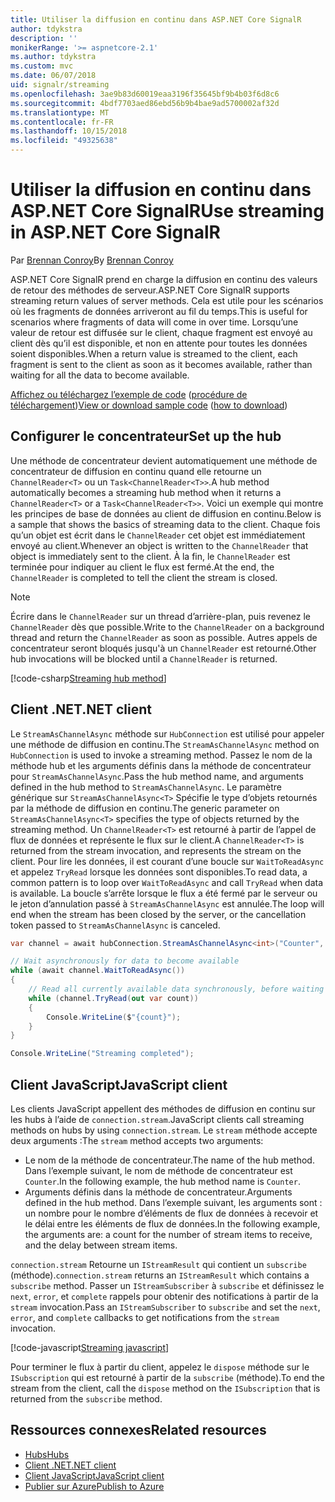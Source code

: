 ```yaml
---
title: Utiliser la diffusion en continu dans ASP.NET Core SignalR
author: tdykstra
description: ''
monikerRange: '>= aspnetcore-2.1'
ms.author: tdykstra
ms.custom: mvc
ms.date: 06/07/2018
uid: signalr/streaming
ms.openlocfilehash: 3ae9b83d60019eaa3196f35645bf9b4b03f6d8c6
ms.sourcegitcommit: 4bdf7703aed86ebd56b9b4bae9ad5700002af32d
ms.translationtype: MT
ms.contentlocale: fr-FR
ms.lasthandoff: 10/15/2018
ms.locfileid: "49325638"
---
```

# <a name="use-streaming-in-aspnet-core-signalr"></a><span data-ttu-id="1fcda-102">Utiliser la diffusion en continu dans ASP.NET Core SignalR</span><span class="sxs-lookup"><span data-stu-id="1fcda-102">Use streaming in ASP.NET Core SignalR</span></span>

<span data-ttu-id="1fcda-103">Par [Brennan Conroy](https://github.com/BrennanConroy)</span><span class="sxs-lookup"><span data-stu-id="1fcda-103">By [Brennan Conroy](https://github.com/BrennanConroy)</span></span>

<span data-ttu-id="1fcda-104">ASP.NET Core SignalR prend en charge la diffusion en continu des valeurs de retour des méthodes de serveur.</span><span class="sxs-lookup"><span data-stu-id="1fcda-104">ASP.NET Core SignalR supports streaming return values of server methods.</span></span> <span data-ttu-id="1fcda-105">Cela est utile pour les scénarios où les fragments de données arriveront au fil du temps.</span><span class="sxs-lookup"><span data-stu-id="1fcda-105">This is useful for scenarios where fragments of data will come in over time.</span></span> <span data-ttu-id="1fcda-106">Lorsqu’une valeur de retour est diffusée sur le client, chaque fragment est envoyé au client dès qu’il est disponible, et non en attente pour toutes les données soient disponibles.</span><span class="sxs-lookup"><span data-stu-id="1fcda-106">When a return value is streamed to the client, each fragment is sent to the client as soon as it becomes available, rather than waiting for all the data to become available.</span></span>

<span data-ttu-id="1fcda-107">[Affichez ou téléchargez l’exemple de code](https://github.com/aspnet/Docs/tree/live/aspnetcore/signalr/streaming/sample) ([procédure de téléchargement](xref:tutorials/index#how-to-download-a-sample))</span><span class="sxs-lookup"><span data-stu-id="1fcda-107">[View or download sample code](https://github.com/aspnet/Docs/tree/live/aspnetcore/signalr/streaming/sample) ([how to download](xref:tutorials/index#how-to-download-a-sample))</span></span>

## <a name="set-up-the-hub"></a><span data-ttu-id="1fcda-108">Configurer le concentrateur</span><span class="sxs-lookup"><span data-stu-id="1fcda-108">Set up the hub</span></span>

<span data-ttu-id="1fcda-109">Une méthode de concentrateur devient automatiquement une méthode de concentrateur de diffusion en continu quand elle retourne un `ChannelReader<T>` ou un `Task<ChannelReader<T>>`.</span><span class="sxs-lookup"><span data-stu-id="1fcda-109">A hub method automatically becomes a streaming hub method when it returns a `ChannelReader<T>` or a `Task<ChannelReader<T>>`.</span></span> <span data-ttu-id="1fcda-110">Voici un exemple qui montre les principes de base de données au client de diffusion en continu.</span><span class="sxs-lookup"><span data-stu-id="1fcda-110">Below is a sample that shows the basics of streaming data to the client.</span></span> <span data-ttu-id="1fcda-111">Chaque fois qu’un objet est écrit dans le `ChannelReader` cet objet est immédiatement envoyé au client.</span><span class="sxs-lookup"><span data-stu-id="1fcda-111">Whenever an object is written to the `ChannelReader` that object is immediately sent to the client.</span></span> <span data-ttu-id="1fcda-112">À la fin, le `ChannelReader` est terminée pour indiquer au client le flux est fermé.</span><span class="sxs-lookup"><span data-stu-id="1fcda-112">At the end, the `ChannelReader` is completed to tell the client the stream is closed.</span></span>

> [!NOTE]
> <span data-ttu-id="1fcda-113">Écrire dans le `ChannelReader` sur un thread d’arrière-plan, puis revenez le `ChannelReader` dès que possible.</span><span class="sxs-lookup"><span data-stu-id="1fcda-113">Write to the `ChannelReader` on a background thread and return the `ChannelReader` as soon as possible.</span></span> <span data-ttu-id="1fcda-114">Autres appels de concentrateur seront bloqués jusqu'à un `ChannelReader` est retourné.</span><span class="sxs-lookup"><span data-stu-id="1fcda-114">Other hub invocations will be blocked until a `ChannelReader` is returned.</span></span>

[!code-csharp[Streaming hub method](streaming/sample/Hubs/StreamHub.cs?range=10-34)]

## <a name="net-client"></a><span data-ttu-id="1fcda-115">Client .NET</span><span class="sxs-lookup"><span data-stu-id="1fcda-115">.NET client</span></span>

<span data-ttu-id="1fcda-116">Le `StreamAsChannelAsync` méthode sur `HubConnection` est utilisé pour appeler une méthode de diffusion en continu.</span><span class="sxs-lookup"><span data-stu-id="1fcda-116">The `StreamAsChannelAsync` method on `HubConnection` is used to invoke a streaming method.</span></span> <span data-ttu-id="1fcda-117">Passez le nom de la méthode hub et les arguments définis dans la méthode de concentrateur pour `StreamAsChannelAsync`.</span><span class="sxs-lookup"><span data-stu-id="1fcda-117">Pass the hub method name, and arguments defined in the hub method to `StreamAsChannelAsync`.</span></span> <span data-ttu-id="1fcda-118">Le paramètre générique sur `StreamAsChannelAsync<T>` Spécifie le type d’objets retournés par la méthode de diffusion en continu.</span><span class="sxs-lookup"><span data-stu-id="1fcda-118">The generic parameter on `StreamAsChannelAsync<T>` specifies the type of objects returned by the streaming method.</span></span> <span data-ttu-id="1fcda-119">Un `ChannelReader<T>` est retourné à partir de l’appel de flux de données et représente le flux sur le client.</span><span class="sxs-lookup"><span data-stu-id="1fcda-119">A `ChannelReader<T>` is returned from the stream invocation, and represents the stream on the client.</span></span> <span data-ttu-id="1fcda-120">Pour lire les données, il est courant d’une boucle sur `WaitToReadAsync` et appelez `TryRead` lorsque les données sont disponibles.</span><span class="sxs-lookup"><span data-stu-id="1fcda-120">To read data, a common pattern is to loop over `WaitToReadAsync` and call `TryRead` when data is available.</span></span> <span data-ttu-id="1fcda-121">La boucle s’arrête lorsque le flux a été fermé par le serveur ou le jeton d’annulation passé à `StreamAsChannelAsync` est annulée.</span><span class="sxs-lookup"><span data-stu-id="1fcda-121">The loop will end when the stream has been closed by the server, or the cancellation token passed to `StreamAsChannelAsync` is canceled.</span></span>

```csharp
var channel = await hubConnection.StreamAsChannelAsync<int>("Counter", 10, 500, CancellationToken.None);

// Wait asynchronously for data to become available
while (await channel.WaitToReadAsync())
{
    // Read all currently available data synchronously, before waiting for more data
    while (channel.TryRead(out var count))
    {
        Console.WriteLine($"{count}");
    }
}

Console.WriteLine("Streaming completed");
```

## <a name="javascript-client"></a><span data-ttu-id="1fcda-122">Client JavaScript</span><span class="sxs-lookup"><span data-stu-id="1fcda-122">JavaScript client</span></span>

<span data-ttu-id="1fcda-123">Les clients JavaScript appellent des méthodes de diffusion en continu sur les hubs à l’aide de `connection.stream`.</span><span class="sxs-lookup"><span data-stu-id="1fcda-123">JavaScript clients call streaming methods on hubs by using `connection.stream`.</span></span> <span data-ttu-id="1fcda-124">Le `stream` méthode accepte deux arguments :</span><span class="sxs-lookup"><span data-stu-id="1fcda-124">The `stream` method accepts two arguments:</span></span>

* <span data-ttu-id="1fcda-125">Le nom de la méthode de concentrateur.</span><span class="sxs-lookup"><span data-stu-id="1fcda-125">The name of the hub method.</span></span> <span data-ttu-id="1fcda-126">Dans l’exemple suivant, le nom de méthode de concentrateur est `Counter`.</span><span class="sxs-lookup"><span data-stu-id="1fcda-126">In the following example, the hub method name is `Counter`.</span></span>
* <span data-ttu-id="1fcda-127">Arguments définis dans la méthode de concentrateur.</span><span class="sxs-lookup"><span data-stu-id="1fcda-127">Arguments defined in the hub method.</span></span> <span data-ttu-id="1fcda-128">Dans l’exemple suivant, les arguments sont : un nombre pour le nombre d’éléments de flux de données à recevoir et le délai entre les éléments de flux de données.</span><span class="sxs-lookup"><span data-stu-id="1fcda-128">In the following example, the arguments are: a count for the number of stream items to receive, and the delay between stream items.</span></span>

<span data-ttu-id="1fcda-129">`connection.stream` Retourne un `IStreamResult` qui contient un `subscribe` (méthode).</span><span class="sxs-lookup"><span data-stu-id="1fcda-129">`connection.stream` returns an `IStreamResult` which contains a `subscribe` method.</span></span> <span data-ttu-id="1fcda-130">Passer un `IStreamSubscriber` à `subscribe` et définissez le `next`, `error`, et `complete` rappels pour obtenir des notifications à partir de la `stream` invocation.</span><span class="sxs-lookup"><span data-stu-id="1fcda-130">Pass an `IStreamSubscriber` to `subscribe` and set the `next`, `error`, and `complete` callbacks to get notifications from the `stream` invocation.</span></span>

[!code-javascript[Streaming javascript](streaming/sample/wwwroot/js/stream.js?range=19-36)]

<span data-ttu-id="1fcda-131">Pour terminer le flux à partir du client, appelez le `dispose` méthode sur le `ISubscription` qui est retourné à partir de la `subscribe` (méthode).</span><span class="sxs-lookup"><span data-stu-id="1fcda-131">To end the stream from the client, call the `dispose` method on the `ISubscription` that is returned from the `subscribe` method.</span></span>

## <a name="related-resources"></a><span data-ttu-id="1fcda-132">Ressources connexes</span><span class="sxs-lookup"><span data-stu-id="1fcda-132">Related resources</span></span>

* [<span data-ttu-id="1fcda-133">Hubs</span><span class="sxs-lookup"><span data-stu-id="1fcda-133">Hubs</span></span>](xref:signalr/hubs)
* [<span data-ttu-id="1fcda-134">Client .NET</span><span class="sxs-lookup"><span data-stu-id="1fcda-134">.NET client</span></span>](xref:signalr/dotnet-client)
* [<span data-ttu-id="1fcda-135">Client JavaScript</span><span class="sxs-lookup"><span data-stu-id="1fcda-135">JavaScript client</span></span>](xref:signalr/javascript-client)
* [<span data-ttu-id="1fcda-136">Publier sur Azure</span><span class="sxs-lookup"><span data-stu-id="1fcda-136">Publish to Azure</span></span>](xref:signalr/publish-to-azure-web-app)
